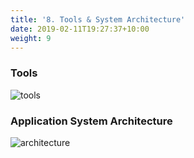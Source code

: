 ```yaml
---
title: '8. Tools & System Architecture'
date: 2019-02-11T19:27:37+10:00
weight: 9
---
```


### Tools

![tools](tools.png)

### Application System Architecture

![architecture](architecture.png)